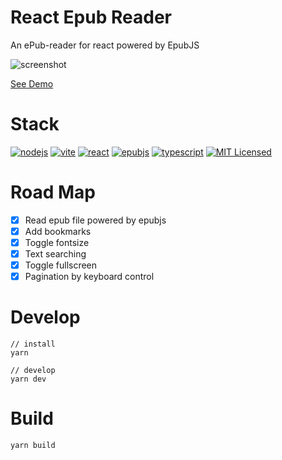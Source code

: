 # React Epub Reader

An ePub-reader for react powered by EpubJS

![screenshot](https://pic.rmb.bdstatic.com/bjh/5e27dac900d64942728e8e2fec6de9bb.png)

[See Demo](http://react-epub-reader.huzerui.com)

# Stack
[![nodejs](https://img.shields.io/badge/node-%3E=12.0.0-blue.svg?longCache=true)](https://nodejs.org/en/)
[![vite](https://img.shields.io/badge/vite-%5E2.5.4-blue.svg?longCache=true)](https://vitejs.dev/)
[![react](https://img.shields.io/badge/react-^17.0.0-blue.svg?longCache=true)](https://facebook.github.io/react/)
[![epubjs](https://img.shields.io/badge/epubjs-^0.3.88-blue.svg?longCache=true)](https://github.com/futurepress/epub.js)
[![typescript](https://img.shields.io/badge/typescript-^4.3.2-blue.svg?longCache=true)](https://github.com/microsoft/TypeScript)
[![MIT Licensed](https://img.shields.io/badge/License-MIT-blue.svg?style=flat)](https://opensource.org/licenses/MIT)


# Road Map

-   [x] Read epub file powered by epubjs
-   [x] Add bookmarks
-   [x] Toggle fontsize
-   [x] Text searching
-   [x] Toggle fullscreen
-   [x] Pagination by keyboard control

# Develop

```
// install
yarn

// develop
yarn dev
```

# Build

```
yarn build
```
